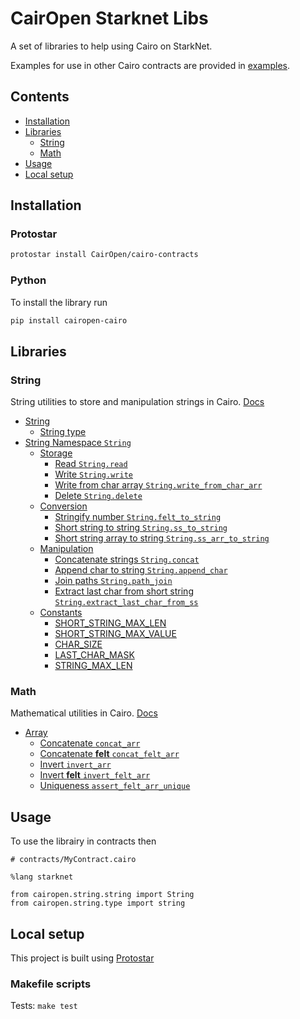 # CairOpen Starknet Libs

A set of libraries to help using Cairo on StarkNet.

Examples for use in other Cairo contracts are provided in [examples](examples).

## Contents

- [Installation](#installation)
- [Libraries](#libraries)
  - [String](#string)
  - [Math](#math)
- [Usage](#usage)
- [Local setup](#local-setup)

## Installation

### Protostar

```bash
protostar install CairOpen/cairo-contracts
```

### Python

To install the library run

```bash
pip install cairopen-cairo
```

## Libraries

### String

String utilities to store and manipulation strings in Cairo. [Docs](src/cairopen/string/)

- [String](src/cairopen/string/README.md#string)
  - [String type](src/cairopen/string/README.md#string-type-string)
- [String Namespace `String`](src/cairopen/string/README.md#namespace-string)
  - [Storage](src/cairopen/string/README.md#storage)
    - [Read `String.read`](src/cairopen/string/README.md#read-stringread)
    - [Write `String.write`](src/cairopen/string/README.md#write-stringwrite)
    - [Write from char array `String.write_from_char_arr`](src/cairopen/string/README.md#write-from-char-array-stringwrite_from_char_arr)
    - [Delete `String.delete`](src/cairopen/string/README.md#delete-stringdelete)
  - [Conversion](src/cairopen/string/README.md#conversion)
    - [Stringify number `String.felt_to_string`](src/cairopen/string/README.md#stringify-number-stringfelt_to_string)
    - [Short string to string `String.ss_to_string`](src/cairopen/string/README.md#short-string-to-string-stringss_to_string)
    - [Short string array to string `String.ss_arr_to_string`](src/cairopen/string/README.md#short-string-array-to-string-stringss_arr_to_string)
  - [Manipulation](src/cairopen/string/README.md#manipulation)
    - [Concatenate strings `String.concat`](src/cairopen/string/README.md#concatenate-strings-stringconcat)
    - [Append char to string `String.append_char`](src/cairopen/string/README.md#append-char-to-string-stringappend_char)
    - [Join paths `String.path_join`](src/cairopen/string/README.md#join-paths-stringpath_join)
    - [Extract last char from short string `String.extract_last_char_from_ss`](src/cairopen/string/README.md#extract-last-char-from-short-string-stringextract_last_char_from_ss)
  - [Constants](src/cairopen/string/README.md#constants)
    - [SHORT_STRING_MAX_LEN](src/cairopen/string/README.md#short_string_max_len)
    - [SHORT_STRING_MAX_VALUE](src/cairopen/string/README.md#short_string_max_value)
    - [CHAR_SIZE](src/cairopen/string/README.md#char_size)
    - [LAST_CHAR_MASK](src/cairopen/string/README.md#last_char_mask)
    - [STRING_MAX_LEN](src/cairopen/string/README.md#string_max_len)

### Math

Mathematical utilities in Cairo. [Docs](src/cairopen/math/)

- [Array](src/cairopen/math/README.md#array)
  - [Concatenate `concat_arr`](src/cairopen/math/README.md#concatenation-concat_arr)
  - [Concatenate **felt** `concat_felt_arr`](src/cairopen/math/README.md#felt-only-concatenation-concat_felt_arr)
  - [Invert `invert_arr`](src/cairopen/math/README.md#inversion-invert_arr)
  - [Invert **felt** `invert_felt_arr`](src/cairopen/math/README.md#felt-only-inversion-invert_felt_arr)
  - [Uniqueness `assert_felt_arr_unique`](src/cairopen/math/README.md#uniqueness-assert_felt_arr_unique)

## Usage

To use the librairy in contracts then

```cairo
# contracts/MyContract.cairo

%lang starknet

from cairopen.string.string import String
from cairopen.string.type import string
```

## Local setup

This project is built using [Protostar](https://docs.swmansion.com/protostar/)

### Makefile scripts

Tests: `make test`
